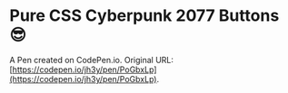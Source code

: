 # Pure CSS Cyberpunk 2077 Buttons 😎

A Pen created on CodePen.io. Original URL: [https://codepen.io/jh3y/pen/PoGbxLp](https://codepen.io/jh3y/pen/PoGbxLp).


